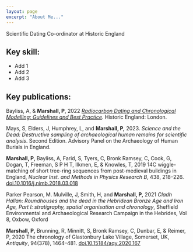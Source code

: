 ```yaml
---
layout: page
excerpt: "About Me..."
---
```


Scientific Dating Co-ordinator at Historic England

## Key skill:

- Add 1
- Add 2
- Add 3

## Key publications:

Bayliss, A, & **Marshall, P**, 2022 [*Radiocarbon Dating and Chronological Modelling: Guidelines and Best Practice*](https://historicengland.org.uk/images-books/publications/radiocarbon-dating-chronological-modelling/). Historic England: London. 

Mays, S, Elders, J, Humphrey, L, and **Marshall, P,** 2023. *Science and the Dead: Destructive sampling of archaeological human remains for scientific analysis*. Second Edition. Advisory Panel on the Archaeology of Human Burials in England.  

**Marshall, P,** Bayliss, A, Farid, S, Tyers, C, Bronk Ramsey, C, Cook, G, Dogan, T, Freeman, S P H T, Ilkmen, E, & Knowles, T, 2019 14C wiggle-matching of short tree-ring sequences from post-medieval buildings in England, *Nuclear Inst. and Methods in Physics Research B*, 438, 218–226. [doi.10.1016/j.nimb.2018.03.018](https://doi.org/10.1016/j.nimb.2018.03.018)

Parker Pearson, M. Mulville, J, Smith, H, and **Marshall, P,** 2021 *Cladh Hallan: Roundhouses and the dead in the Hebridean Bronze Age and Iron Age, Part I: stratigraphy, spatial organisation and chronology*, Sheffield Environmental and Archaeological Research Campaign in the Hebrides, Vol 8, Oxbow, Oxford 

**Marshall, P,** Brunning, R, Minnitt, S, Bronk Ramsey, C, Dunbar, E, & Reimer, P, 2020 The chronology of Glastonbury Lake Village, Somerset, UK, *Antiquity*, 94(378), 1464–481. [doi.10.15184/aqy.2020.167](https://doi.org/10.15184/aqy.2020.167)

 
